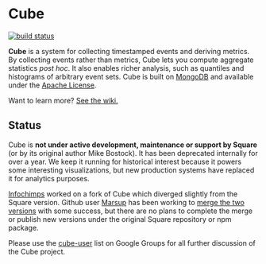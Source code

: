 # Cube

[![build status](https://secure.travis-ci.org/infochimps-labs/cube.png)](http://travis-ci.org/infochimps-labs/cube)

**Cube** is a system for collecting timestamped events and deriving metrics. By collecting events rather than metrics, Cube lets you compute aggregate statistics *post hoc*. It also enables richer analysis, such as quantiles and histograms of arbitrary event sets. Cube is built on [MongoDB](http://www.mongodb.org) and available under the [Apache License](/square/cube/blob/master/LICENSE).

Want to learn more? [See the wiki.](https://github.com/square/cube/wiki)

## Status

Cube is **not under active development, maintenance or support by Square** (or by its original author Mike Bostock). It has been deprecated internally for over a year. We keep it running for historical interest because it powers some interesting visualizations, but new production systems have replaced it for analytics purposes.

[Infochimps](https://github.com/infochimps-labs/cube) worked on a fork of Cube which diverged slightly from the Square version. Github user [Marsup](https://github.com/marsup/cube) has been working to [merge the two versions](https://github.com/square/cube/pull/129) with some success, but there are no plans to complete the merge or publish new versions under the original Square repository or npm package.

Please use the [cube-user](https://groups.google.com/forum/#!forum/cube-user) list on Google Groups for all further discussion of the Cube project.
